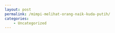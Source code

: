 ```yaml
---
layout: post
permalink: /mimpi-melihat-orang-naik-kuda-putih/
categories:
    - Uncategorized
---
```


